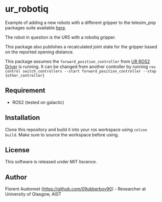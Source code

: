 # ur_robotiq

Example of adding a new robots with a different gripper to the telesim_pnp packages suite available [here](https://github.com/cvas-ug/telesim_pnp).

The robot in question is the UR5 with a robotiq gripper. 

This package also publishes a recalculated joint state for the gripper based on the reported opening distance.

This package assumes the `forward_position_controller` from [UR ROS2 Driver](https://github.com/UniversalRobots/Universal_Robots_ROS2_Driver) is running. It can be changed from another controller by running `ros control switch_controllers --start forward_position_controller --stop {other_controller}`

## Requirement

- ROS2 (tested on galactic)

## Installation
Clone this repository and build it into your ros workspace using `colcon build`. Make sure to source the workspace before using.

## License
This software is released under MIT liscence.

## Author
Florent Audonnet (https://github.com/09ubberboy90) - Researcher at University of Glasgow, AIST
